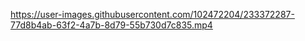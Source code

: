 https://user-images.githubusercontent.com/102472204/233372287-77d8b4ab-63f2-4a7b-8d79-55b730d7c835.mp4


